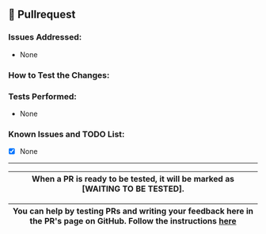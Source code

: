 <!-- First of all, THANK YOU for your contribution.
 Please fill this template unless your PR is very simple/straightforward.
 Do not forget to have a look at our Pull Request tutorial: http://www.azerothcore.org/wiki/Contribute#how-to-create-a-pull-request
-->
## 🍰 Pullrequest
<!-- Describe the Pullrequest. What changes do you propose? -->




### Issues Addressed:
<!-- If the issue doesn't exist, describe it and how to reproduce it, please. If the issue already exists, just paste the link to the issue you close, like this: Closes https://github.com/azerothcore/azerothcore-wotlk/issues/967 -->
- None

### How to Test the Changes:
<!-- We need to confirm the changes first, so try to make the work easy for testers (who are not necessarily coders), please:
 - Which commands to use? Which NPC to teleport to?
 - Do we need to enable debug flags on Cmake?
 - Do we need to look at the console? etc...
 - Other steps
-->



### Tests Performed:
<!-- Does it build without errors? Did you test in-game? What did you test? Did you do all these tests on Linux, Mac or Windows? Other tests performed -->
- None

### Known Issues and TODO List:
<!-- This is a TODO list with checkboxes to tick -->
- [X] None




<!-- NOTE: You do not need to squash your commits, on merge we will squash them for you (when there are too many commits we merge them into one big commit for a cleaner and easy to read history). -->

<!-- NOTE2: If you intend to contribute more than once, you should really join us on our discord channel!
 The link is on our site http://azerothcore.org/ We set cosmetic ranks for our contributors and may give access to special resources/knowledge to them! -->

---

<!-- Do not remove the instructions below about testing, they will help users to test your PR -->

| When a PR is ready to be tested, it will be marked as **[WAITING TO BE TESTED]**. |
| --- |


| You can help by testing PRs and writing your feedback here in the PR's page on GitHub. Follow the instructions [here](http://www.azerothcore.org/wiki/How-to-test-a-PR) |
| --- |